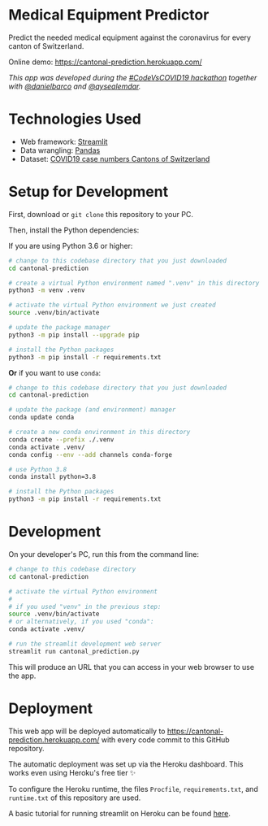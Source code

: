 # Medical Equipment Predictor

Predict the needed medical equipment against the coronavirus for every canton of Switzerland.

Online demo: https://cantonal-prediction.herokuapp.com/

_This app was developed during the [#CodeVsCOVID19 hackathon](https://www.codevscovid19.org/) together with [@danielbarco](https://github.com/danielbarco) and  [@aysealemdar](https://github.com/aysealemdar)._


# Technologies Used

* Web framework: [Streamlit](https://www.streamlit.io)
* Data wrangling: [Pandas](https://pandas.pydata.org)
* Dataset: [COVID19 case numbers Cantons of Switzerland](https://github.com/openZH/covid_19)


# Setup for Development

First, download or `git clone` this repository to your PC.

Then, install the Python dependencies:

If you are using Python 3.6 or higher:
```bash
# change to this codebase directory that you just downloaded
cd cantonal-prediction

# create a virtual Python environment named ".venv" in this directory
python3 -m venv .venv

# activate the virtual Python environment we just created
source .venv/bin/activate

# update the package manager
python3 -m pip install --upgrade pip

# install the Python packages
python3 -m pip install -r requirements.txt
```

**Or** if you want to use `conda`:
```bash
# change to this codebase directory that you just downloaded
cd cantonal-prediction

# update the package (and environment) manager
conda update conda

# create a new conda environment in this directory
conda create --prefix ./.venv
conda activate .venv/
conda config --env --add channels conda-forge

# use Python 3.8
conda install python=3.8

# install the Python packages
python3 -m pip install -r requirements.txt
```


# Development

On your developer's PC, run this from the command line:
```bash
# change to this codebase directory
cd cantonal-prediction

# activate the virtual Python environment
#
# if you used "venv" in the previous step:
source .venv/bin/activate
# or alternatively, if you used "conda":
conda activate .venv/

# run the streamlit development web server
streamlit run cantonal_prediction.py
```

This will produce an URL that you can access in your web browser to use the app.


# Deployment

This web app will be deployed automatically
to https://cantonal-prediction.herokuapp.com/ with every code commit to this GitHub repository.

The automatic deployment was set up via the Heroku dashboard.
This works even using Heroku's free tier ✨

To configure the Heroku runtime, the files `Procfile`, `requirements.txt`, and `runtime.txt` of
this repository are used.

A basic tutorial for running streamlit on Heroku can be found
[here](https://towardsdatascience.com/quickly-build-and-deploy-an-application-with-streamlit-988ca08c7e83).
